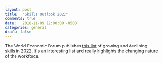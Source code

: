 ```yaml
---
layout: post
title:  "Skills Outlook 2022"
comments: true
date:   2018-11-09 12:00:00 -0500
categories: general
draft: false
---
```


The World Economic Forum publishes [this list](https://mobile.twitter.com/ValaAfshar/status/1048297732325220352) of growing and declining skills in 2022. It's an interesting list and really highlights the changing nature of the workforce. 

